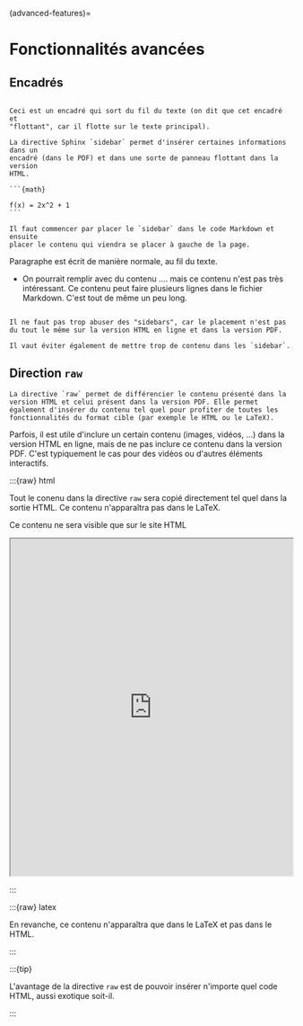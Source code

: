 (advanced-features)=

# Fonctionnalités avancées

## Encadrés

````{sidebar} Encadré mis en évidence

Ceci est un encadré qui sort du fil du texte (on dit que cet encadré et
"flottant", car il flotte sur le texte principal).

La directive Sphinx `sidebar` permet d'insérer certaines informations dans un
encadré (dans le PDF) et dans une sorte de panneau flottant dans la version
HTML.

```{math}

f(x) = 2x^2 + 1
```

Il faut commencer par placer le `sidebar` dans le code Markdown et ensuite
placer le contenu qui viendra se placer à gauche de la page.

````

Paragraphe est écrit de manière normale, au fil du texte.

- On pourrait remplir avec du contenu .... mais ce contenu n'est pas très
  intéressant. Ce contenu peut faire plusieurs lignes dans le fichier Markdown.
  C'est tout de même un peu long.

```{warning}

Il ne faut pas trop abuser des "sidebars", car le placement n'est pas du tout le même sur la version HTML en ligne et dans la version PDF.

Il vaut éviter également de mettre trop de contenu dans les `sidebar`.
```

## Direction `raw`

```{tip}
La directive `raw` permet de différencier le contenu présenté dans la version HTML et celui présent dans la version PDF. Elle permet également d'insérer du contenu tel quel pour profiter de toutes les fonctionnalités du format cible (par exemple le HTML ou le LaTeX).
```

Parfois, il est utile d'inclure un certain contenu (images, vidéos, ...) dans la
version HTML en ligne, mais de ne pas inclure ce contenu dans la version PDF.
C'est typiquement le cas pour des vidéos ou d'autres éléments interactifs.

:::{raw} html

Tout le conenu dans la directive <code>raw</code> sera copié directement tel quel dans la sortie HTML. Ce contenu n'apparaîtra pas dans le LaTeX.

<p>Ce contenu ne sera visible que sur le site HTML</p>
<iframe src="https://webtigerjython.ethz.ch/" width="100%" height="600"></iframe>

:::

:::{raw} latex

En revanche, ce contenu n'apparaîtra que dans le LaTeX et pas dans le HTML.

:::

:::{tip}

L'avantage de la directive `raw` est de pouvoir insérer n'importe quel code
HTML, aussi exotique soit-il.

:::
